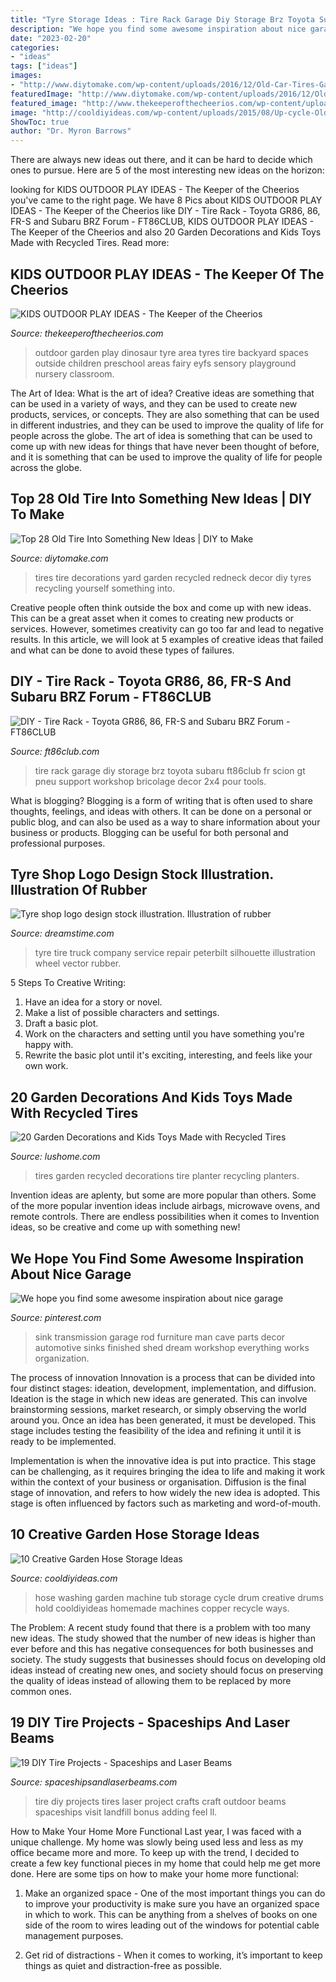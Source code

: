 ```yaml
---
title: "Tyre Storage Ideas : Tire Rack Garage Diy Storage Brz Toyota Subaru Ft86club Fr Scion Gt Pneu Support Workshop Bricolage Decor 2x4 Pour Tools"
description: "We hope you find some awesome inspiration about nice garage"
date: "2023-02-20"
categories:
- "ideas"
tags: ["ideas"]
images:
- "http://www.diytomake.com/wp-content/uploads/2016/12/Old-Car-Tires-Garden.jpg"
featuredImage: "http://www.diytomake.com/wp-content/uploads/2016/12/Old-Car-Tires-Garden.jpg"
featured_image: "http://www.thekeeperofthecheerios.com/wp-content/uploads/2017/03/7cce6ab284fa50e120a21860c50c6a3c.jpg"
image: "http://cooldiyideas.com/wp-content/uploads/2015/08/Up-cycle-Old-Washing-Machine-Tub-to-Store-Your-Garden-Hose.jpg"
ShowToc: true
author: "Dr. Myron Barrows"
---
```



There are always new ideas out there, and it can be hard to decide which ones to pursue. Here are 5 of the most interesting new ideas on the horizon: 

	

		
looking for KIDS OUTDOOR PLAY IDEAS - The Keeper of the Cheerios you've came to the right page. We have 8 Pics about KIDS OUTDOOR PLAY IDEAS - The Keeper of the Cheerios like DIY - Tire Rack - Toyota GR86, 86, FR-S and Subaru BRZ Forum - FT86CLUB, KIDS OUTDOOR PLAY IDEAS - The Keeper of the Cheerios and also 20 Garden Decorations and Kids Toys Made with Recycled Tires. Read more:
		
    
## KIDS OUTDOOR PLAY IDEAS - The Keeper Of The Cheerios

<img loading=lazy src="http://www.thekeeperofthecheerios.com/wp-content/uploads/2017/03/7cce6ab284fa50e120a21860c50c6a3c.jpg" onerror="this.onerror=null;this.src='https://tse1.mm.bing.net/th?id=OIP.uN8mkcB9LSNFwfFsOOONggHaL2&amp;pid=15.1';" alt="KIDS OUTDOOR PLAY IDEAS - The Keeper of the Cheerios">

_Source: thekeeperofthecheerios.com_

>outdoor garden play dinosaur tyre area tyres tire backyard spaces outside children preschool areas fairy eyfs sensory playground nursery classroom. 

	

The Art of Idea: What is the art of idea?
Creative ideas are something that can be used in a variety of ways, and they can be used to create new products, services, or concepts. They are also something that can be used in different industries, and they can be used to improve the quality of life for people across the globe. The art of idea is something that can be used to come up with new ideas for things that have never been thought of before, and it is something that can be used to improve the quality of life for people across the globe.

    
## Top 28 Old Tire Into Something New Ideas | DIY To Make

<img loading=lazy src="http://www.diytomake.com/wp-content/uploads/2016/12/Old-Car-Tires-Garden.jpg" onerror="this.onerror=null;this.src='https://tse2.mm.bing.net/th?id=OIP.lZPQxCHsR2erkW_Ng7N3oAHaJ4&amp;pid=15.1';" alt="Top 28 Old Tire Into Something New Ideas | DIY to Make">

_Source: diytomake.com_

>tires tire decorations yard garden recycled redneck decor diy tyres recycling yourself something into. 

	

Creative people often think outside the box and come up with new ideas. This can be a great asset when it comes to creating new products or services. However, sometimes creativity can go too far and lead to negative results. In this article, we will look at 5 examples of creative ideas that failed and what can be done to avoid these types of failures.

    
## DIY - Tire Rack - Toyota GR86, 86, FR-S And Subaru BRZ Forum - FT86CLUB

<img loading=lazy src="https://cache.nebula.phx3.secureserver.net/obj/OEZFQjU4NkY5QTA2QUYzNDgzQTA6YzdkMGVhNjIyYjQzYWJlMjlmNGY1NDI0MTdkMmE0NjM=?uid=0ddf3b34-c03e-4c30-8dc4-69156292bb32" onerror="this.onerror=null;this.src='https://tse3.mm.bing.net/th?id=OIP.uYDnL0qW6j-2kHZu_KVgcAHaFj&amp;pid=15.1';" alt="DIY - Tire Rack - Toyota GR86, 86, FR-S and Subaru BRZ Forum - FT86CLUB">

_Source: ft86club.com_

>tire rack garage diy storage brz toyota subaru ft86club fr scion gt pneu support workshop bricolage decor 2x4 pour tools. 

	

What is blogging?
Blogging is a form of writing that is often used to share thoughts, feelings, and ideas with others. It can be done on a personal or public blog, and can also be used as a way to share information about your business or products. Blogging can be useful for both personal and professional purposes.

    
## Tyre Shop Logo Design Stock Illustration. Illustration Of Rubber

<img loading=lazy src="https://thumbs.dreamstime.com/z/tyre-shop-logo-design-set-tyre-shop-logo-design-wheel-repair-service-tire-storage-company-logo-126370847.jpg" onerror="this.onerror=null;this.src='https://tse3.mm.bing.net/th?id=OIP.2VLf8tA46u1HeF26KMQybAHaEk&amp;pid=15.1';" alt="Tyre shop logo design stock illustration. Illustration of rubber">

_Source: dreamstime.com_

>tyre tire truck company service repair peterbilt silhouette illustration wheel vector rubber. 

	

5 Steps To Creative Writing:
1. Have an idea for a story or novel.
2. Make a list of possible characters and settings.
3. Draft a basic plot.
4. Work on the characters and setting until you have something you're happy with.
5. Rewrite the basic plot until it's exciting, interesting, and feels like your own work.

    
## 20 Garden Decorations And Kids Toys Made With Recycled Tires

<img loading=lazy src="https://www.lushome.com/wp-content/uploads/2016/06/recycling-tires-for-planters-4.jpg" onerror="this.onerror=null;this.src='https://tse1.mm.bing.net/th?id=OIP.91y3Re2CIG5BWsHJCg9LLwHaJ3&amp;pid=15.1';" alt="20 Garden Decorations and Kids Toys Made with Recycled Tires">

_Source: lushome.com_

>tires garden recycled decorations tire planter recycling planters. 

	

Invention ideas are aplenty, but some are more popular than others. Some of the more popular invention ideas include airbags, microwave ovens, and remote controls. There are endless possibilities when it comes to Invention ideas, so be creative and come up with something new!

    
## We Hope You Find Some Awesome Inspiration About Nice Garage

<img loading=lazy src="https://i.pinimg.com/originals/ec/12/91/ec12911de55051c36bc5604a23672eeb.jpg" onerror="this.onerror=null;this.src='https://tse4.mm.bing.net/th?id=OIP.hWHb4LWATemG_XkQsKhWnwHaLH&amp;pid=15.1';" alt="We hope you find some awesome inspiration about nice garage">

_Source: pinterest.com_

>sink transmission garage rod furniture man cave parts decor automotive sinks finished shed dream workshop everything works organization. 

	

The process of innovation
Innovation is a process that can be divided into four distinct stages: ideation, development, implementation, and diffusion.
Ideation is the stage in which new ideas are generated. This can involve brainstorming sessions, market research, or simply observing the world around you. Once an idea has been generated, it must be developed. This stage includes testing the feasibility of the idea and refining it until it is ready to be implemented.

Implementation is when the innovative idea is put into practice. This stage can be challenging, as it requires bringing the idea to life and making it work within the context of your business or organisation. Diffusion is the final stage of innovation, and refers to how widely the new idea is adopted. This stage is often influenced by factors such as marketing and word-of-mouth.

    
## 10 Creative Garden Hose Storage Ideas

<img loading=lazy src="http://cooldiyideas.com/wp-content/uploads/2015/08/Up-cycle-Old-Washing-Machine-Tub-to-Store-Your-Garden-Hose.jpg" onerror="this.onerror=null;this.src='https://tse3.mm.bing.net/th?id=OIP.XyK69SuJSTcymKZGP7R1_QHaEK&amp;pid=15.1';" alt="10 Creative Garden Hose Storage Ideas">

_Source: cooldiyideas.com_

>hose washing garden machine tub storage cycle drum creative drums hold cooldiyideas homemade machines copper recycle ways. 

	

The Problem:
A recent study found that there is a problem with too many new ideas. The study showed that the number of new ideas is higher than ever before and this has negative consequences for both businesses and society. The study suggests that businesses should focus on developing old ideas instead of creating new ones, and society should focus on preserving the quality of ideas instead of allowing them to be replaced by more common ones.

    
## 19 DIY Tire Projects - Spaceships And Laser Beams

<img loading=lazy src="http://spaceshipsandlaserbeams.com/wp-content/uploads/2016/04/main-projects-made-from-tires.jpg" onerror="this.onerror=null;this.src='https://tse3.mm.bing.net/th?id=OIP.bfPSoGfbNx3SAyYc22tP3gHaLH&amp;pid=15.1';" alt="19 DIY Tire Projects - Spaceships and Laser Beams">

_Source: spaceshipsandlaserbeams.com_

>tire diy projects tires laser project crafts craft outdoor beams spaceships visit landfill bonus adding feel ll. 

	

How to Make Your Home More Functional
Last year, I was faced with a unique challenge. My home was slowly being used less and less as my office became more and more. To keep up with the trend, I decided to create a few key functional pieces in my home that could help me get more done. Here are some tips on how to make your home more functional: 
1. Make an organized space - One of the most important things you can do to improve your productivity is make sure you have an organized space in which to work. This can be anything from a shelves of books on one side of the room to wires leading out of the windows for potential cable management purposes. 

2. Get rid of distractions - When it comes to working, it’s important to keep things as quiet and distraction-free as possible.

